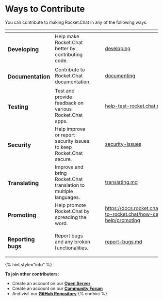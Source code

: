 # Ways to Contribute

You can contribute to making Rocket.Chat in any of the following ways.

<table data-view="cards"><thead><tr><th></th><th></th><th></th><th data-type="select"></th><th data-hidden data-card-target data-type="content-ref"></th></tr></thead><tbody><tr><td><h3>Developing</h3></td><td>Help make Rocket.Chat better by contributing code.</td><td></td><td></td><td><a href="developing/">developing</a></td></tr><tr><td><h3>Documentation</h3></td><td>Contribute to Rocket.Chat documentation.</td><td></td><td></td><td><a href="documenting/">documenting</a></td></tr><tr><td><h3>Testing</h3></td><td>Test and provide feedback on various Rocket.Chat apps.</td><td></td><td></td><td><a href="help-test-rocket.chat.md">help-test-rocket.chat.md</a></td></tr><tr><td><h3>Security</h3></td><td>Help improve or report  security issues to keep Rocket.Chat secure.</td><td></td><td></td><td><a href="security-issues/">security-issues</a></td></tr><tr><td><h3>Translating</h3></td><td>Improve and bring Rocket.Chat translation to multiple languages.</td><td></td><td></td><td><a href="translating.md">translating.md</a></td></tr><tr><td><h3>Promoting</h3></td><td>Help promote Rocket.Chat by spreading the word.</td><td></td><td></td><td><a href="https://docs.rocket.chat/contribute-to-rocket.chat/how-can-i-help/promoting">https://docs.rocket.chat/contribute-to-rocket.chat/how-can-i-help/promoting</a></td></tr><tr><td><h3>Reporting bugs</h3></td><td>Report bugs and any broken functionalities.</td><td></td><td></td><td><a href="report-bugs.md">report-bugs.md</a></td></tr></tbody></table>

{% hint style="info" %}


**To join other contributors:**

* Create an account on our [**Open Server** ](https://open.rocket.chat/)
* Create an account on our [**Community Forum**](https://forums.rocket.chat/)
* And visit our [**GitHub Repository**](https://github.com/RocketChat/Rocket.Chat)
{% endhint %}

